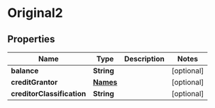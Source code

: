 

# Original2


## Properties

| Name | Type | Description | Notes |
|------------ | ------------- | ------------- | -------------|
|**balance** | **String** |  |  [optional] |
|**creditGrantor** | [**Names**](Names.md) |  |  [optional] |
|**creditorClassification** | **String** |  |  [optional] |



